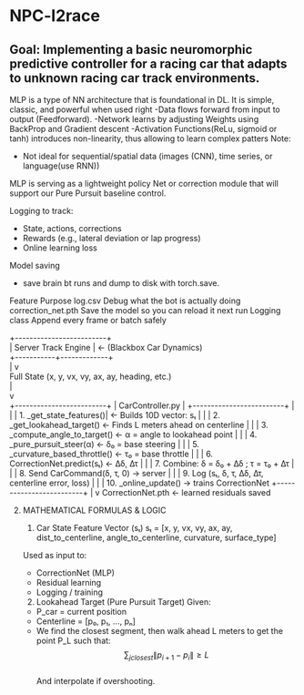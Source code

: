 # NPC-l2race
## Goal: Implementing a basic neuromorphic predictive controller for a racing car that adapts to unknown racing car track environments.


MLP is a type of NN architecture that is foundational in DL. It is simple, classic, and powerful when used right
-Data flows forward from input to output (Feedforward).
-Network learns by adjusting Weights using BackProp and Gradient descent
-Activation Functions(ReLu, sigmoid or tanh) introduces non-linearity, thus allowing to learn complex patters
Note:
- Not ideal for sequential/spatial data (images (CNN), time series, or language(use RNN))

MLP is serving as a lightweight policy Net or correction module that will support our Pure Pursuit baseline control.

Logging to track:
- State, actions, corrections
- Rewards (e.g., lateral deviation or lap progress)
- Online learning loss

Model saving
 - save brain bt runs and dump to disk with torch.save.

Feature                 Purpose
log.csv                 Debug what the bot is actually doing
correction_net.pth      Save the model so you can reload it next run
Logging class           Append every frame or batch safely



+-------------------------+ </br>
|   Server Track Engine   |  ← (Blackbox Car Dynamics) </br>
+-----------+-------------+ </br>
            | 
            v </br>
     Full State (x, y, vx, vy, ax, ay, heading, etc.) </br>
            | </br>
            v </br>
+-------------------------+
|     CarController.py    |
+-------------------------+
|                         |
| 1. _get_state_features()|  ← Builds 10D vector: sₜ
|                         |
| 2. _get_lookahead_target()  ← Finds L meters ahead on centerline
|                         |
| 3. _compute_angle_to_target()  ← α = angle to lookahead point
|                         |
| 4. _pure_pursuit_steer(α)     ← δ₀ = base steering
|                         |
| 5. _curvature_based_throttle() ← τ₀ = base throttle
|                         |
| 6. CorrectionNet.predict(sₜ) ← Δδ, Δτ
|                         |
| 7. Combine: δ = δ₀ + Δδ ; τ = τ₀ + Δτ
|                         |
| 8. Send CarCommand(δ, τ, 0) → server
|                         |
| 9. Log (sₜ, δ, τ, Δδ, Δτ, centerline error, loss)
|                         |
| 10. _online_update() → trains CorrectionNet
+-------------------------+
            |
            v
     CorrectionNet.pth  ← learned residuals saved

2. MATHEMATICAL FORMULAS & LOGIC

   1. Car State Feature Vector (sₜ)
    sₜ = [x, y, vx, vy, ax, ay, dist_to_centerline, angle_to_centerline, curvature, surface_type]

    Used as input to:
    - CorrectionNet (MLP)
    - Residual learning
    - Logging / training

    2. Lookahead Target (Pure Pursuit Target)
    Given:
    - P_car = current position
    - Centerline = [p₀, p₁, ..., pₙ]
    - We find the closest segment, then walk ahead L meters to get the point P_L such that: </br>
            $$
       \sum_{jclosest} \|p_{i+1} - p_i\| \geq L
      $$
            </br>And interpolate if overshooting.

    



